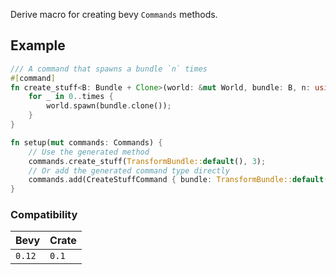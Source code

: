 Derive macro for creating bevy `Commands` methods.

## Example

```rust
/// A command that spawns a bundle `n` times
#[command]
fn create_stuff<B: Bundle + Clone>(world: &mut World, bundle: B, n: usize) {
    for _ in 0..times {
        world.spawn(bundle.clone());
    }
}

fn setup(mut commands: Commands) {
    // Use the generated method
    commands.create_stuff(TransformBundle::default(), 3);
    // Or add the generated command type directly
    commands.add(CreateStuffCommand { bundle: TransformBundle::default(), n: 3 });
}
```

### Compatibility

| Bevy   | Crate |
|--------|-------|
| `0.12` | `0.1` |